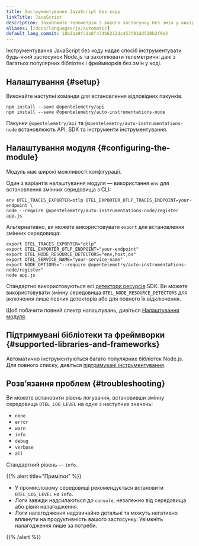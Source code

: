 ```yaml
---
title: Інструментування JavaScript без коду
linkTitle: JavaScript
description: Захоплюйте телеметрію з вашого застосунку без змін у вихідному коді
aliases: [/docs/languages/js/automatic]
default_lang_commit: 10b2aa9fc1a8f434b6212dc453f01dd520b2f9e3
---
```


Інструментування JavaScript без коду надає спосіб інструментувати будь-який застосунок Node.js та захоплювати телеметричні дані з багатьох популярних бібліотек і фреймворків без змін у коді.

## Налаштування {#setup}

Виконайте наступні команди для встановлення відповідних пакунків.

```shell
npm install --save @opentelemetry/api
npm install --save @opentelemetry/auto-instrumentations-node
```

Пакунки `@opentelemetry/api` та `@opentelemetry/auto-instrumentations-node` встановлюють API, SDK та інструменти інструментування.

## Налаштування модуля {#configuring-the-module}

Модуль має широкі можливості конфігурації.

Один з варіантів налаштування модуля — використання `env` для встановлення змінних середовища з CLI:

```shell
env OTEL_TRACES_EXPORTER=otlp OTEL_EXPORTER_OTLP_TRACES_ENDPOINT=your-endpoint \
node --require @opentelemetry/auto-instrumentations-node/register app.js
```

Альтернативно, ви можете використовувати `export` для встановлення змінних середовища:

```shell
export OTEL_TRACES_EXPORTER="otlp"
export OTEL_EXPORTER_OTLP_ENDPOINT="your-endpoint"
export OTEL_NODE_RESOURCE_DETECTORS="env,host,os"
export OTEL_SERVICE_NAME="your-service-name"
export NODE_OPTIONS="--require @opentelemetry/auto-instrumentations-node/register"
node app.js
```

Стандартно використовуються всі [детектори ресурсів](/docs/languages/js/resources/) SDK. Ви можете використовувати змінну середовища `OTEL_NODE_RESOURCE_DETECTORS` для включення лише певних детекторів або для повного їх відключення.

Щоб побачити повний спектр налаштувань, дивіться [Налаштування модуля](configuration).

## Підтримувані бібліотеки та фреймворки {#supported-libraries-and-frameworks}

Автоматично інструментуються багато популярних бібліотек Node.js. Для повного списку, дивіться [підтримувані інструментування](https://github.com/open-telemetry/opentelemetry-js-contrib/tree/main/packages/auto-instrumentations-node#supported-instrumentations).

## Розвʼязання проблем {#troubleshooting}

Ви можете встановити рівень логування, встановивши змінну середовища `OTEL_LOG_LEVEL` на одне з наступних значень:

- `none`
- `error`
- `warn`
- `info`
- `debug`
- `verbose`
- `all`

Стандартний рівень — `info`.

{{% alert title="Примітки" %}}

- У промисловому середовищі рекомендується встановити `OTEL_LOG_LEVEL` на `info`.
- Логи завжди надсилаються до `console`, незалежно від середовища або рівня налагодження.
- Логи налагодження надзвичайно детальні та можуть негативно вплинути на продуктивність вашого застосунку. Увімкніть налагодження лише за потреби.

{{% /alert %}}
